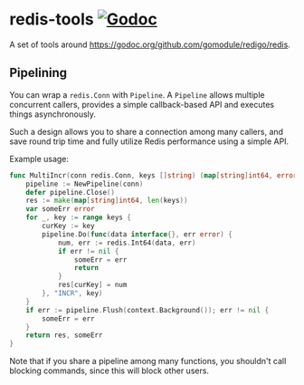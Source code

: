 redis-tools
[![Godoc][GodocSVG]][GodocURL]
===

A set of tools around https://godoc.org/github.com/gomodule/redigo/redis.

Pipelining
----------

You can wrap a `redis.Conn` with `Pipeline`. A `Pipeline` allows multiple concurrent callers, provides a simple callback-based API and executes things asynchronously.

Such a design allows you to share a connection among many callers, and save round trip time and fully utilize Redis performance using a simple API.

Example usage:
```go
func MultiIncr(conn redis.Conn, keys []string) (map[string]int64, error) {
	pipeline := NewPipeline(conn)
	defer pipeline.Close()
	res := make(map[string]int64, len(keys))
	var someErr error
	for _, key := range keys {
		curKey := key
		pipeline.Do(func(data interface{}, err error) {
			num, err := redis.Int64(data, err)
			if err != nil {
				someErr = err
				return
			}
			res[curKey] = num
		}, "INCR", key)
	}
	if err := pipeline.Flush(context.Background()); err != nil {
		someErr = err
	}
	return res, someErr
}
```

Note that if you share a pipeline among many functions, you shouldn't call blocking commands, since this will block other users.


   [GodocSVG]: https://godoc.org/github.com/vincent-163/redis-tools/rtools?status.svg
   [GodocURL]: https://godoc.org/github.com/vincent-163/redis-tools/rtools
